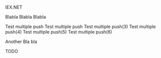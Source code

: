 IEX.NET

Blabla
Blabla
Blabla 

Test multiple push 
Test multiple push 
Test multiple push(3) 
Test multiple push(4) 
Test multiple push(5) 
Test multiple push(6) 

Another Bla bla

TODO
